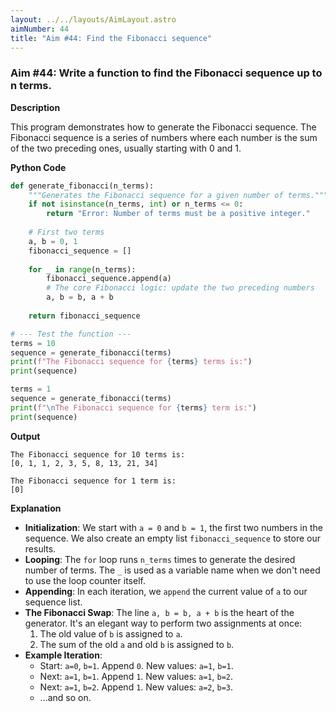 ```yaml
---
layout: ../../layouts/AimLayout.astro
aimNumber: 44
title: "Aim #44: Find the Fibonacci sequence"
---
```


### Aim #44: Write a function to find the Fibonacci sequence up to n terms.

**Description**

This program demonstrates how to generate the Fibonacci sequence. The Fibonacci sequence is a series of numbers where each number is the sum of the two preceding ones, usually starting with 0 and 1.

**Python Code**

```python
def generate_fibonacci(n_terms):
    """Generates the Fibonacci sequence for a given number of terms."""
    if not isinstance(n_terms, int) or n_terms <= 0:
        return "Error: Number of terms must be a positive integer."
    
    # First two terms
    a, b = 0, 1
    fibonacci_sequence = []
    
    for _ in range(n_terms):
        fibonacci_sequence.append(a)
        # The core Fibonacci logic: update the two preceding numbers
        a, b = b, a + b
                
    return fibonacci_sequence

# --- Test the function ---
terms = 10
sequence = generate_fibonacci(terms)
print(f"The Fibonacci sequence for {terms} terms is:")
print(sequence)

terms = 1
sequence = generate_fibonacci(terms)
print(f"\nThe Fibonacci sequence for {terms} term is:")
print(sequence)
```

**Output**

```text
The Fibonacci sequence for 10 terms is:
[0, 1, 1, 2, 3, 5, 8, 13, 21, 34]

The Fibonacci sequence for 1 term is:
[0]
```

**Explanation**

- **Initialization**: We start with `a = 0` and `b = 1`, the first two numbers in the sequence. We also create an empty list `fibonacci_sequence` to store our results.
- **Looping**: The `for` loop runs `n_terms` times to generate the desired number of terms. The `_` is used as a variable name when we don't need to use the loop counter itself.
- **Appending**: In each iteration, we `append` the current value of `a` to our sequence list.
- **The Fibonacci Swap**: The line `a, b = b, a + b` is the heart of the generator. It's an elegant way to perform two assignments at once:
    1. The old value of `b` is assigned to `a`.
    2. The sum of the old `a` and old `b` is assigned to `b`.
- **Example Iteration**:
    - Start: `a=0`, `b=1`. Append `0`. New values: `a=1`, `b=1`.
    - Next: `a=1`, `b=1`. Append `1`. New values: `a=1`, `b=2`.
    - Next: `a=1`, `b=2`. Append `1`. New values: `a=2`, `b=3`.
    - ...and so on.
